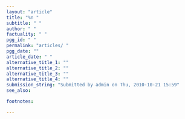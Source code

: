```yaml
---
layout: "article"
title: "%n "
subtitle: " "
author: " "
factuality: " "
pgg_id: " "
permalink: "articles/ "
pgg_date: ""
article_date: " "
alternative_title_1: ""
alternative_title_2: ""
alternative_title_3: ""
alternative_title_4: ""
submission_string: "Submitted by admin on Thu, 2010-10-21 15:59"
see_also:

footnotes: 

---
```



